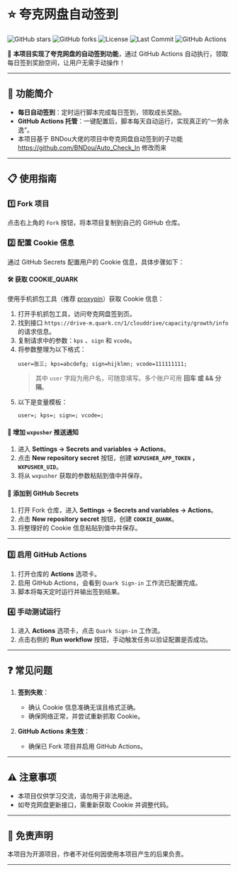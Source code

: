 # ⭐️ 夸克网盘自动签到  
![GitHub stars](https://img.shields.io/github/stars/Liu8Can/Quark_Auot_Check_In)  ![GitHub forks](https://img.shields.io/github/forks/Liu8Can/Quark_Auot_Check_In)  ![License](https://img.shields.io/github/license/Liu8Can/Quark_Auot_Check_In)  ![Last Commit](https://img.shields.io/github/last-commit/Liu8Can/Quark_Auot_Check_In)  ![GitHub Actions](https://github.com/Liu8Can/Quark_Auot_Check_In/actions/workflows/quark_signin.yml/badge.svg)


🎉 **本项目实现了夸克网盘的自动签到功能**，通过 GitHub Actions 自动执行，领取每日签到奖励空间，让用户无需手动操作！  

---

## 🚀 功能简介  
- **每日自动签到**：定时运行脚本完成每日签到，领取成长奖励。  
- **GitHub Actions 托管**：一键配置后，脚本每天自动运行，实现真正的“一劳永逸”。
- 本项目基于 BNDou大佬的项目中夸克网盘自动签到的子功能 https://github.com/BNDou/Auto_Check_In 修改而来 

---

## 📋 使用指南  

### 1️⃣ Fork 项目  
点击右上角的 `Fork` 按钮，将本项目复制到自己的 GitHub 仓库。  

### 2️⃣ 配置 Cookie 信息  
通过 GitHub Secrets 配置用户的 Cookie 信息，具体步骤如下：  

#### 🛠️ 获取 COOKIE_QUARK  
使用手机抓包工具（推荐 [proxypin](https://github.com/wanghongenpin/proxypin)）获取 Cookie 信息：  
1. 打开手机抓包工具，访问夸克网盘签到页。  
2. 找到接口 `https://drive-m.quark.cn/1/clouddrive/capacity/growth/info` 的请求信息。  
3. 复制请求中的参数：`kps` 、`sign` 和 `vcode`。  
4. 将参数整理为以下格式：  
   ```
   user=张三; kps=abcdefg; sign=hijklmn; vcode=111111111;
   ```
   > 其中 `user` 字段为用户名，可随意填写。多个账户可用 **回车 或 && 分隔**。
5. 以下是变量模板：     
   ```
   user=; kps=; sign=; vcode=;
   ```
#### 🔐 增加 `wxpusher` 推送通知 
1. 进入 **Settings -> Secrets and variables -> Actions**。
2. 点击 **New repository secret** 按钮，创建 **`WXPUSHER_APP_TOKEN` ，`WXPUSHER_UID`**。
3. 将从 `wxpusher` 获取的参数粘贴到值中并保存。
         
#### 🔐 添加到 GitHub Secrets  
1. 打开 Fork 仓库，进入 **Settings -> Secrets and variables -> Actions**。  
2. 点击 **New repository secret** 按钮，创建 **`COOKIE_QUARK`**。  
3. 将整理好的 Cookie 信息粘贴到值中并保存。  

---

### 3️⃣ 启用 GitHub Actions  
1. 打开仓库的 **Actions** 选项卡。  
2. 启用 GitHub Actions，会看到 `Quark Sign-in` 工作流已配置完成。  
3. 脚本将每天定时运行并输出签到结果。  

### 4️⃣ 手动测试运行  
1. 进入 **Actions** 选项卡，点击 `Quark Sign-in` 工作流。  
2. 点击右侧的 **Run workflow** 按钮，手动触发任务以验证配置是否成功。  

---

## ❓ 常见问题  

1. **签到失败**：  
   - 确认 Cookie 信息准确无误且格式正确。  
   - 确保网络正常，并尝试重新抓取 Cookie。  

2. **GitHub Actions 未生效**：  
   - 确保已 Fork 项目并启用 GitHub Actions。  

---

## ⚠️ 注意事项  
- 本项目仅供学习交流，请勿用于非法用途。  
- 如夸克网盘更新接口，需重新获取 Cookie 并调整代码。  

---

## 📜 免责声明  
本项目为开源项目，作者不对任何因使用本项目产生的后果负责。  

---
